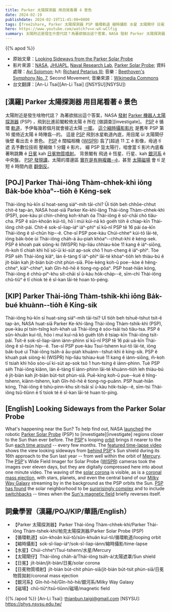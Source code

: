 ```yaml
---
title: Parker 太陽探測器 用目尾看著 ê 景色
date: 2024-02-19
publishdate: 2024-02-19T11:45:00+0800
tags: [free2share, Parker 太陽探測器 PSP 循環軌道 縮時攝影 水星 太陽閘仔 日冕 日冕物質噴射 銀河系 磁場]
hero: https://www.youtube.com/watch?v=x-wX-wClfig
summary: 太陽附近是發生什麼代誌？為著欲揣出這个答案，NASA 發射 Parker 太陽探測器 (PSP)，飛到比進前閣較倚太陽 ê 所在做調查。
---
```


{{% apod %}}

- 原始文章：[Looking Sideways from the Parker Solar Probe](https://apod.nasa.gov/apod/ap240219.html)
- 影片來源：[NASA](https://www.nasa.gov/), [JHUAPL](https://www.jhuapl.edu/), [Naval Research Lab](https://www.nrl.navy.mil/), [Parker Solar Probe](https://www.nasa.gov/content/goddard/parker-solar-probe); 資料處理：[Avi Solomon](https://vimeo.com/user2675224); h/t: [Richard Petarius III](https://www.uww.edu/ce/camps/music/cellofest/richard-petarius-bio); 音樂：[Beethoven's Symphony No. 7](https://en.wikipedia.org/wiki/Symphony_No._7_(Beethoven)), Second Movement; 音樂來源：[Wikimedia Commons](https://commons.wikimedia.org/wiki/Category:Symphony_No._7_(Beethoven))
- 台文翻譯：[An-Li Tsai][An-Li Tsai] ([NSYSU][NSYSU])

## [漢羅] Parker 太陽探測器 用目尾看著 ê 景色
太陽附近是發生啥物代誌？
為著欲揣出這个答案，NASA [發射][launch] [Parker 機器人太陽探測器][Parker Solar Probe] (PSP) ，飛到比進前閣較倚太陽 ê 所在 [做調查][investigate]。
[PSP][PSP 1] ê 循環 [軌道][orbit]，予伊每幾若個月就會接近太陽 [一擺][each time around]。
[這个縮時攝影影片][featured time-lapse video] 是舊年 PSP 第 16 擺倚近太陽 ê 時陣翕--的。
這是 [PSP][behind PSP] 飛到水星軌道內底，用目尾 ùi 太陽閘仔後壁 看出去 ê 景色。
[PSP][PSP 2] ê 闊幅相機 ([WISPR][WISPR]) 翕了[超過 11 工 ê 影像，毋過 tī 遮 去予數位技術 壓縮做 1 分鐘 ê 影片。
綴 PSP 踅太陽行，咱會當 tī 影片內底看著咧跳舞 ê [日冕][solar corona] kah [日冕物質噴射][coronal mass ejection]。
背景閣有 飛過 ê 恆星、行星、kah [銀河系][Milky Way Galaxy] ê 中央盤。
[PSP 發現講][PSP has found]，太陽的厝邊區 [實在是有夠複雜--ê][surprisingly complex]，甚至 [太陽磁場][Sun's magnetic field] 會 tī 足短 ê 時間內底 [翻倒反][switchbacks]。

## [POJ] Parker Thài-iông Thàm-chhek-khì iōng Ba̍k-bóe khòaⁿ--tio̍h ê Kéng-sek
Thài-iông hù-kīn sī hoat-seng siáⁿ-mih tāi-chì?
Ūi tio̍h beh chhōe-chhut chit-ê tap-àn, NASA hoat-siā Parker Ke-khì-lâng Thài-iông Thàm-chhek-khì (PSP), poe-kàu pí chìn-chêng koh-khah óa Thài-iông ê só͘-chāi chò tiâu-cha.
PSP ê sûn-khoân kúi-tō, hō͘ i múi kúi-nā kò goe̍h to̍h ē chiap-kīn Thài-iông chi̍t-pái.
Chit-ê sok-sî-liap-iáⁿ iáⁿ-phìⁿ sī kū-nî PSP tē 16 pái óa-kīn Thài-iông ê sî-chūn hip--ê.
Che-sī PSP poe-kàu Chúi-chheⁿ kúi-tō lāi-té, iōng ba̍k-bóe ùi Thài-iông cha̍h-á āu-piah khòaⁿ--chhut-khì ê kéng-sek.
PSP ê khoah pak siòng-ki (WISPR) hip-liáu chhiau-kòe 11 kang ê iáⁿ-siōng, m̄-koh tī chiah khì hō͘ sò͘-ūi ki-su̍t ap-sok chò 1 hun-cheng ê iáⁿ-phìⁿ.
Tòe PSP se̍h Thài-iông kiâⁿ, lán ē-tàng tī iáⁿ-phìⁿ lāi-té khòaⁿ-tio̍h leh thiàu-bú ê ji̍t-bián kah ji̍t-bián bu̍t-chit phùn-siā.
Pōe-kéng koh-ū poe--kòe ê hêng-chheⁿ, kiâⁿ-chheⁿ, kah Gîn-hô-hē ê tiong-ng-pôaⁿ.
PSP hoat-hiān kóng, Thài-iông ê chhù-piⁿ-khu si̍t-chāi sī ū-kàu ho̍k-cha̍p--ê, sīm-chì Thài-iông chû-tiûⁿ ē tī chiok té ê sî-kan lāi-té hoan tò-péng.

## [KIP] Parker Thài-iông Thàm-tshik-khì iōng Ba̍k-bué khuànn--tio̍h ê Kíng-sik
Thài-iông hù-kīn sī huat-sing siáⁿ-mih tāi-tsì?
Uī tio̍h beh tshuē-tshut tsit-ê tap-àn, NASA huat-siā Parker Ke-khì-lâng Thài-iông Thàm-tshik-khì (PSP), pue-kàu pí tsìn-tsîng koh-khah uá Thài-iông ê sóo-tsāi tsò tiâu-tsa.
PSP ê sûn-khuân kuí-tō, hōo i muí kuí-nā kò gue̍h to̍h ē tsiap-kīn Thài-iông tsi̍t-pái.
Tsit-ê sok-sî-liap-iánn iánn-phìnn sī kū-nî PSP tē 16 pái uá-kīn Thài-iông ê sî-tsūn hip--ê.
Tse-sī PSP pue-kàu Tsuí-tshenn kuí-tō lāi-té, iōng ba̍k-bué uì Thài-iông tsa̍h-á āu-piah khuànn--tshut-khì ê kíng-sik.
PSP ê khuah pak siòng-ki (WISPR) hip-liáu tshiau-kuè 11 kang ê iánn-siōng, m̄-koh tī tsiah khì hōo sòo-uī ki-su̍t ap-sok tsò 1 hun-tsing ê iánn-phìnn.
Tuè PSP se̍h Thài-iông kiânn, lán ē-tàng tī iánn-phìnn lāi-té khuànn-tio̍h leh thiàu-bú ê ji̍t-bián kah ji̍t-bián bu̍t-tsit phùn-siā.
Puē-kíng koh-ū pue--kuè ê hîng-tshenn, kiânn-tshenn, kah Gîn-hô-hē ê tiong-ng-puânn.
PSP huat-hiān kóng, Thài-iông ê tshù-pinn-khu si̍t-tsāi sī ū-kàu ho̍k-tsa̍p--ê, sīm-tsì Thài-iông tsû-tiûnn ē tī tsiok té ê sî-kan lāi-té huan tò-píng.

## [English] Looking Sideways from the Parker Solar Probe
What's happening near the Sun?
To help find out, NASA [launch][launch][ed][ed] the robotic [Parker Solar Probe][Parker Solar Probe] (PSP) to [investigate][investigate] regions closer to the Sun than ever before.
The [PSP][PSP 1]'s looping [orbit][orbit] brings it nearer to the Sun [each time around][each time around] -- every few months.
The [featured time-lapse video][featured time-lapse video] shows the view looking sideways from [behind PSP][behind PSP]'s Sun shield during its 16th approach to the Sun last year -- from well within the orbit of [Mercury][Mercury].
The [PSP][PSP 2]'s Wide Field Imager for Solar Probe ([WISPR][WISPR]) cameras took the images over eleven days, but they are digitally compressed here into about one minute video.
The waving of the [solar corona][solar corona] is visible, as is a [coronal mass ejection][coronal mass ejection], with stars, planets, and even the central band of our [Milky Way Galaxy][Milky Way Galaxy] streaming by in the background as the PSP orbits the Sun.
[PSP has found][PSP has found] the solar neighborhood to be [surprisingly complex][surprisingly complex] and to include [switchbacks][switchbacks] -- times when the [Sun's magnetic field][Sun's magnetic field] briefly reverses itself.

## 詞彙學習（漢羅/POJ/KIP/華語/English）
- 【Parker 太陽探測器】Parker Thài-iông Thàm-chhek-khì/Parker Thài-iông Thàm-tshek-khì/帕克太陽探測器/Parker Solar Probe (PSP)
- 【循環軌道】sûn-khoân kúi-tō/sûn-khuân kuí-tō/循環軌道/looping orbit
- 【縮時攝影】sok-sî-liap-iáⁿ/sok-sî-liap-iánn/縮時攝影/time-lapse
- 【水星】Chúi-chheⁿ/Tsuí-tshenn/水星/Mercury
- 【太陽閘仔】Thài-iông cha̍h-á/Thài-iông tsa̍h-á/太陽遮罩/Sun shield
- 【日冕】ji̍t-bián/ji̍t-bián/日冕/solar corona
- 【日冕物質噴射】ji̍t-bián bu̍t-chit phùn-siā/ji̍t-bián bu̍t-tsit phùn-siā/日冕物質拋射/coronal mass ejection
- 【銀河系】Gîn-hô-hē/Gîn-hô-hē/銀河系/Milky Way Galaxy
- 【磁場】chû-tiûⁿ/tsû-tiûnn/磁場/magnetic field

{{% /apod %}}
[An-Li Tsai]: thianbun.taigi@gmail.com
[NSYSU]: https://phys.nsysu.edu.tw/

[copyright]: https://apod.nasa.gov/apod/fap/lib/about_apod.html#srapply
[License]: https://creativecommons.org/licenses/by/3.0/

[launch]:https://apod.nasa.gov/apod/ap180815.html
[ed]:https://apod.nasa.gov/apod/ap180816.html
[Parker Solar Probe]:http://parkersolarprobe.jhuapl.edu/
[PSP 1]:https://en.wikipedia.org/wiki/Parker_Solar_Probe
[orbit]:https://svs.gsfc.nasa.gov/4653
[each time around]:https://en.wikipedia.org/wiki/Parker_Solar_Probe#Timeline
[featured time-lapse video]:https://wispr.nrl.navy.mil/encounter16-summary
[behind PSP]:https://www.nature.com/articles/d41586-019-03665-3
[Mercury]:https://science.nasa.gov/mercury/
[PSP 2]:https://science.nasa.gov/mission/parker-solar-probe/
[WISPR]:https://wispr.nrl.navy.mil/
[solar corona]:https://apod.nasa.gov/apod/ap190130.html
[coronal mass ejection]:https://apod.nasa.gov/apod/ap160110.html
[Milky Way Galaxy]:https://imagine.gsfc.nasa.gov/science/objects/milkyway1.html
[PSP has found]:https://www.nasa.gov/feature/goddard/2019/nasas-parker-solar-probe-sheds-new-light-on-the-sun
[surprisingly complex]:https://i0.wp.com/puppytoob.com/wp-content/uploads/2013/05/Messy_Dog_11.jpg
[switchbacks]:https://www.nasa.gov/science-research/heliophysics/switchbacks-science-explaining-parker-solar-probes-magnetic-puzzle/
[Sun's magnetic field]:https://sdo.gsfc.nasa.gov/gallery/main/item/37
